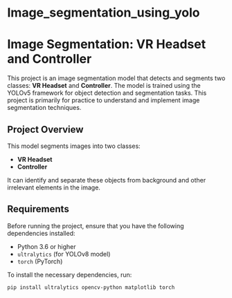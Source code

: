 # Image_segmentation_using_yolo

# Image Segmentation: VR Headset and Controller

This project is an image segmentation model that detects and segments two classes: **VR Headset** and **Controller**. The model is trained using the YOLOv5 framework for object detection and segmentation tasks. This project is primarily for practice to understand and implement image segmentation techniques.

## Project Overview

This model segments images into two classes:
- **VR Headset**
- **Controller**

It can identify and separate these objects from background and other irrelevant elements in the image.

## Requirements

Before running the project, ensure that you have the following dependencies installed:

- Python 3.6 or higher
- `ultralytics` (for YOLOv8 model)
- `torch` (PyTorch)



To install the necessary dependencies, run:

```bash
pip install ultralytics opencv-python matplotlib torch
